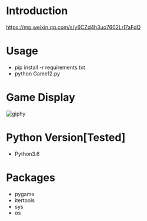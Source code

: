 # Introduction
https://mp.weixin.qq.com/s/y6CZd4h3uo7602LrI7aFdQ

# Usage
- pip install -r requirements.txt
- python Game12.py

# Game Display
![giphy](effect/running.gif)

# Python Version[Tested]
- Python3.6

# Packages
- pygame
- itertools
- sys
- os